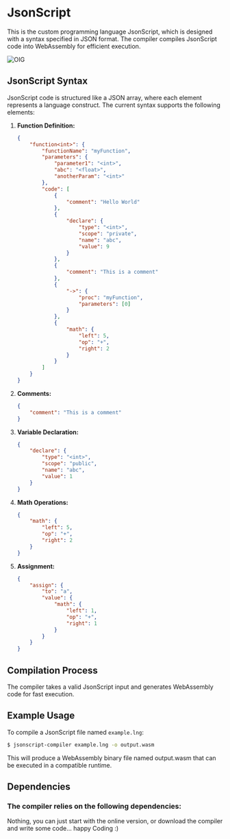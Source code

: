# JsonScript

This is the custom programming language JsonScript, which is designed with a syntax specified in JSON format. The compiler compiles JsonScript code into WebAssembly for efficient execution.

![OIG](https://github.com/Muvels/JsonScript/assets/58641436/db053829-993f-4936-8cd6-3a3215fa2c05)

## JsonScript Syntax

JsonScript code is structured like a JSON array, where each element represents a language construct. The current syntax supports the following elements:

1. **Function Definition:**
    ```json
    {
        "function<int>": {
            "functionName": "myFunction",
            "parameters": {
                "parameter1": "<int>",
                "abc": "<float>",
                "anotherParam": "<int>"
            },
            "code": [
                {
                    "comment": "Hello World"
                },
                {
                    "declare": {
                        "type": "<int>",
                        "scope": "private",
                        "name": "abc",
                        "value": 9
                    }
                },
                {
                    "comment": "This is a comment"
                },
                {
                    "->": {
                        "proc": "myFunction",
                        "parameters": [0]
                    }
                },
                {
                    "math": {
                        "left": 5,
                        "op": "+",
                        "right": 2
                    }
                }
            ]
        }
    }
    ```

2. **Comments:**
    ```json
    {
        "comment": "This is a comment"
    }
    ```

3. **Variable Declaration:**
    ```json
    {
        "declare": {
            "type": "<int>",
            "scope": "public",
            "name": "abc",
            "value": 1
        }
    }
    ```

4. **Math Operations:**
    ```json
    {
        "math": {
            "left": 5,
            "op": "+",
            "right": 2
        }
    }
    ```

5. **Assignment:**
    ```json
    {
        "assign": {
            "to": "a",
            "value": {
                "math": {
                    "left": 1,
                    "op": "+",
                    "right": 1
                }
            }
        }
    }
    ```

## Compilation Process

The compiler takes a valid JsonScript input and generates WebAssembly code for fast execution.

## Example Usage

To compile a JsonScript file named `example.lng`:

```bash
$ jsonscript-compiler example.lng -o output.wasm
```
This will produce a WebAssembly binary file named output.wasm that can be executed in a compatible runtime.

## Dependencies
### The compiler relies on the following dependencies:
Nothing, you can just start with the online version, or download the compiler and write some code... happy Coding :)
